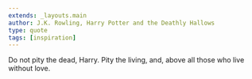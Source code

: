 ```yaml
---
extends: _layouts.main
author: J.K. Rowling, Harry Potter and the Deathly Hallows
type: quote
tags: [inspiration]
---
```


Do not pity the dead, Harry. Pity the living, and, above all those who live without love.
